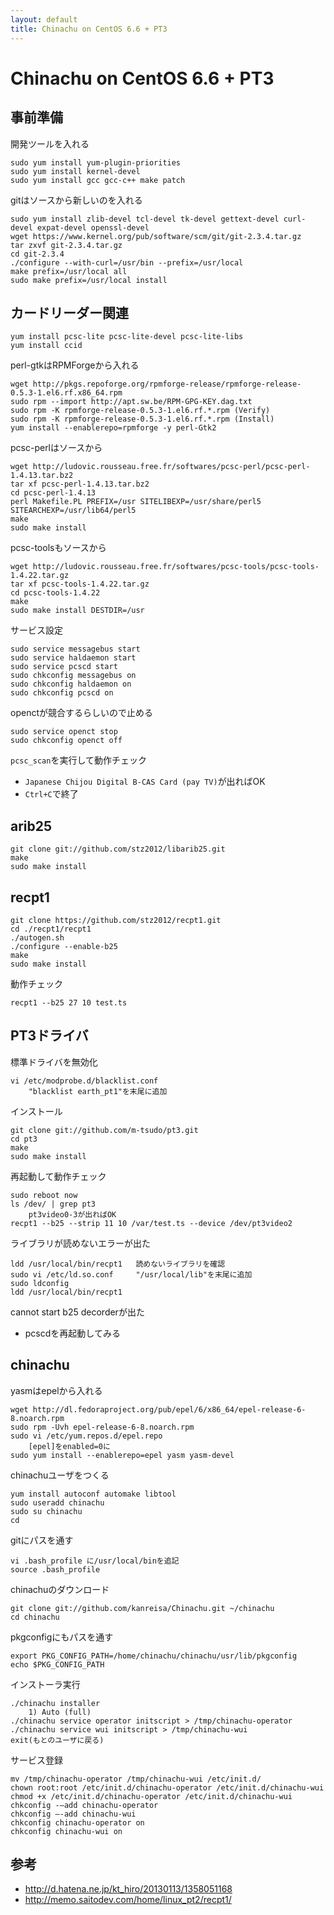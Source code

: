 ```yaml
---
layout: default
title: Chinachu on CentOS 6.6 + PT3
---
```


Chinachu on CentOS 6.6 + PT3
====

事前準備
----

開発ツールを入れる

	sudo yum install yum-plugin-priorities
	sudo yum install kernel-devel
	sudo yum install gcc gcc-c++ make patch

gitはソースから新しいのを入れる

	sudo yum install zlib-devel tcl-devel tk-devel gettext-devel curl-devel expat-devel openssl-devel
	wget https://www.kernel.org/pub/software/scm/git/git-2.3.4.tar.gz
	tar zxvf git-2.3.4.tar.gz
	cd git-2.3.4
	./configure --with-curl=/usr/bin --prefix=/usr/local
	make prefix=/usr/local all
	sudo make prefix=/usr/local install

カードリーダー関連
----

    yum install pcsc-lite pcsc-lite-devel pcsc-lite-libs
    yum install ccid

perl-gtkはRPMForgeから入れる

	wget http://pkgs.repoforge.org/rpmforge-release/rpmforge-release-0.5.3-1.el6.rf.x86_64.rpm
	sudo rpm --import http://apt.sw.be/RPM-GPG-KEY.dag.txt
	sudo rpm -K rpmforge-release-0.5.3-1.el6.rf.*.rpm (Verify)
	sudo rpm -K rpmforge-release-0.5.3-1.el6.rf.*.rpm (Install)
	yum install --enablerepo=rpmforge -y perl-Gtk2

pcsc-perlはソースから

	wget http://ludovic.rousseau.free.fr/softwares/pcsc-perl/pcsc-perl-1.4.13.tar.bz2
	tar xf pcsc-perl-1.4.13.tar.bz2
	cd pcsc-perl-1.4.13
	perl Makefile.PL PREFIX=/usr SITELIBEXP=/usr/share/perl5 SITEARCHEXP=/usr/lib64/perl5
	make
	sudo make install

pcsc-toolsもソースから

	wget http://ludovic.rousseau.free.fr/softwares/pcsc-tools/pcsc-tools-1.4.22.tar.gz
	tar xf pcsc-tools-1.4.22.tar.gz
	cd pcsc-tools-1.4.22
	make
	sudo make install DESTDIR=/usr

サービス設定

	sudo service messagebus start
	sudo service haldaemon start
	sudo service pcscd start
	sudo chkconfig messagebus on
	sudo chkconfig haldaemon on
	sudo chkconfig pcscd on

openctが競合するらしいので止める

	sudo service openct stop
	sudo chkconfig openct off

`pcsc_scan`を実行して動作チェック

* `Japanese Chijou Digital B-CAS Card (pay TV)`が出ればOK
* `Ctrl+C`で終了

arib25
----

	git clone git://github.com/stz2012/libarib25.git
	make
	sudo make install

recpt1
----

	git clone https://github.com/stz2012/recpt1.git
	cd ./recpt1/recpt1
	./autogen.sh
	./configure --enable-b25
	make
	sudo make install

動作チェック

	recpt1 --b25 27 10 test.ts

PT3ドライバ
----

標準ドライバを無効化

	vi /etc/modprobe.d/blacklist.conf
		"blacklist earth_pt1"を末尾に追加

インストール

	git clone git://github.com/m-tsudo/pt3.git
	cd pt3
	make
	sudo make install

再起動して動作チェック

	sudo reboot now
	ls /dev/ | grep pt3
		pt3video0-3が出ればOK
	recpt1 --b25 --strip 11 10 /var/test.ts --device /dev/pt3video2

ライブラリが読めないエラーが出た

    ldd /usr/local/bin/recpt1	読めないライブラリを確認
    sudo vi /etc/ld.so.conf		"/usr/local/lib"を末尾に追加
    sudo ldconfig
    ldd /usr/local/bin/recpt1

cannot start b25 decorderが出た

* pcscdを再起動してみる

chinachu
----

yasmはepelから入れる

	wget http://dl.fedoraproject.org/pub/epel/6/x86_64/epel-release-6-8.noarch.rpm
	sudo rpm -Uvh epel-release-6-8.noarch.rpm
	sudo vi /etc/yum.repos.d/epel.repo
		[epel]をenabled=0に
	sudo yum install --enablerepo=epel yasm yasm-devel

chinachuユーザをつくる
	
	yum install autoconf automake libtool
	sudo useradd chinachu
	sudo su chinachu
	cd

gitにパスを通す

	vi .bash_profile に/usr/local/binを追記
	source .bash_profile

chinachuのダウンロード
	
	git clone git://github.com/kanreisa/Chinachu.git ~/chinachu
	cd chinachu

pkgconfigにもパスを通す

	export PKG_CONFIG_PATH=/home/chinachu/chinachu/usr/lib/pkgconfig
	echo $PKG_CONFIG_PATH

インストーラ実行	

	./chinachu installer
		1) Auto (full)
	./chinachu service operator initscript > /tmp/chinachu-operator 
	./chinachu service wui initscript > /tmp/chinachu-wui 
	exit(もとのユーザに戻る)

サービス登録

	mv /tmp/chinachu-operator /tmp/chinachu-wui /etc/init.d/ 
	chown root:root /etc/init.d/chinachu-operator /etc/init.d/chinachu-wui 
	chmod +x /etc/init.d/chinachu-operator /etc/init.d/chinachu-wui 
	chkconfig -–add chinachu-operator 
	chkconfig –-add chinachu-wui 
	chkconfig chinachu-operator on 
	chkconfig chinachu-wui on

参考
----

* http://d.hatena.ne.jp/kt_hiro/20130113/1358051168
* http://memo.saitodev.com/home/linux_pt2/recpt1/


